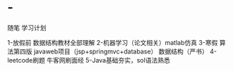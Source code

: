 # -
随笔
学习计划

1-放假前 数据结构教材全部理解
2-机器学习（论文相关）matlab仿真
3-寒假 算法第四版 javaweb项目（jsp+springmvc+database） 数据结构（严书）
4-leetcode刷题 牛客网刷面经
5-Java基础夯实，sol语法熟悉
